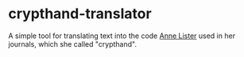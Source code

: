 # crypthand-translator
A simple tool for translating text into the code [Anne Lister](https://en.wikipedia.org/wiki/Anne_Lister) used in her journals, which she called "crypthand". 
